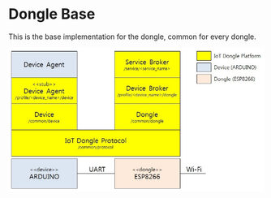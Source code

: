 # Dongle Base
This is the base implementation for the dongle, common for every dongle.

![Alt text](../../IoT_dongle_device.jpg?raw=true "Simple configuration using ARDUINO and ESP8266")
